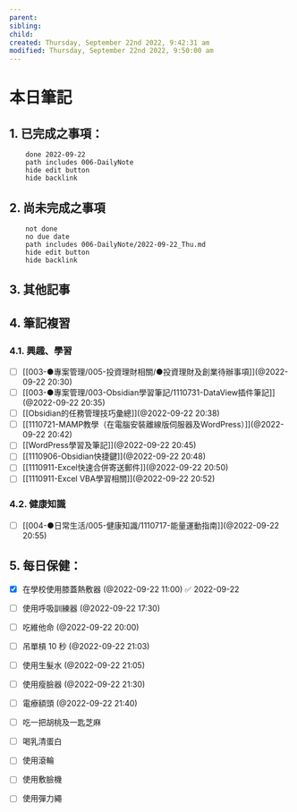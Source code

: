 ```yaml
---
parent: 
sibling: 
child: 
created: Thursday, September 22nd 2022, 9:42:31 am
modified: Thursday, September 22nd 2022, 9:50:00 am
---
```


# 本日筆記

## 1. 已完成之事項：
```tasks
	done 2022-09-22
	path includes 006-DailyNote
	hide edit button 
	hide backlink
```

## 2. 尚未完成之事項
```tasks
	not done
	no due date
	path includes 006-DailyNote/2022-09-22_Thu.md
	hide edit button 
	hide backlink
```

## 3. 其他記事

## 4. 筆記複習
### 4.1. 興趣、學習
- [ ] [[003-●專案管理/005-投資理財相關/●投資理財及創業待辦事項]](@2022-09-22 20:30)
- [ ] [[003-●專案管理/003-Obsidian學習筆記/1110731-DataView插件筆記]](@2022-09-22 20:35)
- [ ] [[Obsidian的任務管理技巧彙總]](@2022-09-22 20:38)
- [ ] [[1110721-MAMP教學（在電腦安裝離線版伺服器及WordPress）]](@2022-09-22 20:42)
- [ ] [[WordPress學習及筆記]](@2022-09-22 20:45)
- [ ] [[1110906-Obsidian快捷鍵]](@2022-09-22 20:48)
- [ ] [[1110911-Excel快速合併寄送郵件]](@2022-09-22 20:50)
- [ ] [[1110911-Excel VBA學習相關]](@2022-09-22 20:52)

### 4.2. 健康知識
- [ ] [[004-●日常生活/005-健康知識/1110717-能量運動指南]](@2022-09-22 20:55)

## 5. 每日保健：
- [x] 在學校使用膝蓋熱敷器 (@2022-09-22 11:00) ✅ 2022-09-22
- [ ] 使用呼吸訓練器 (@2022-09-22 17:30)
- [ ] 吃維他命 (@2022-09-22 20:00)
- [ ] 吊單槓 10 秒 (@2022-09-22 21:03)
- [ ] 使用生髮水 (@2022-09-22 21:05)
- [ ] 使用瘦臉器 (@2022-09-22 21:30)
- [ ] 電療額頭 (@2022-09-22 21:40)
- [ ] 吃一把胡桃及一匙芝麻
- [ ] 喝乳清蛋白
- [ ] 使用滾輪
- [ ] 使用敷臉機
- [ ] 使用彈力繩


